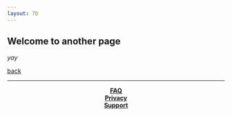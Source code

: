 ```yaml
---
layout: 7D
---
```


## Welcome to another page

_yay_

[back](./)
* * *
<p align="center">
  <b><a href="./faq.html">FAQ</a></b><br>
  <b><a href="./privacy.html">Privacy</a></b><br>
  <b><a href="./support.html">Support</a></b><br>
  <br><br>
</p>
